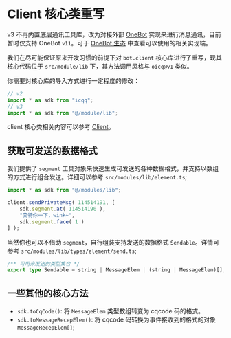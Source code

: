 # Client 核心类重写

v3 不再内置底层通讯工具库，改为对接外部 [OneBot](https://onebot.dev/) 实现来进行消息通讯，目前暂时仅支持 OneBot `v11`。可于 [OneBot 生态](https://onebot.dev/ecosystem.html#onebot-11-10-cqhttp) 中查看可以使用的相关实现端。

我们在尽可能保证原来开发习惯的前提下对 `bot.client` 核心库进行了重写，现其核心代码位于 `src/module/lib` 下，其方法调用风格与 `oicq@v1` 类似。

你需要对核心库的导入方式进行一定程度的修改：

```ts
// v2
import * as sdk from "icqq";
// v3
import * as sdk from "@/module/lib";
```

client 核心类相关内容可以参考 [Client](../../guide/global/client)。

## 获取可发送的数据格式

我们提供了 `segment` 工具对象来快速生成可发送的各种数据格式，并支持以数组的方式进行组合发送。详细可以参考 `src/modules/lib/element.ts`;

```ts
import * as sdk from "@/modules/lib";

client.sendPrivateMsg( 114514191, [
    sdk.segment.at( 114514190 ),
    "艾特你一下，wink~",
    sdk.segment.face( 1 )
] );
```

当然你也可以不借助 `segment`，自行组装支持发送的数据格式 `Sendable`。详情可参考 `src/modules/lib/types/element/send.ts`;

```ts
/** 可用来发送的类型集合 */
export type Sendable = string | MessageElem | (string | MessageElem)[];
```

## 一些其他的核心方法

- `sdk.toCqCode()`: 将 `MessageElem` 类型数组转变为 cqcode 码的格式。
- `sdk.toMessageRecepElem()`: 将 cqcode 码转换为事件接收到的格式的对象 `MessageRecepElem[]`;